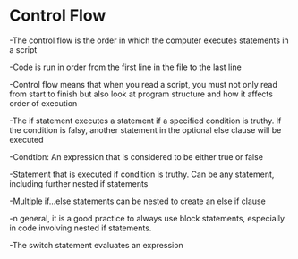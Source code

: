 # Control Flow #

-The control flow is the order in which the computer executes statements in a script

-Code is run in order from the first line in the file to the last line

-Control flow means that when you read a script, you must not only read from start to finish but also look at program structure and how it affects order of execution

-The if statement executes a statement if a specified condition is truthy. If the condition is falsy, another statement in the optional else clause will be executed

-Condtion: An expression that is considered to be either true or false

-Statement that is executed if condition is truthy. Can be any statement, including further nested if statements

-Multiple if...else statements can be nested to create an else if clause

-n general, it is a good practice to always use block statements, especially in code involving nested if statements.

-The switch statement evaluates an expression